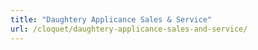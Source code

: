 ```yaml
---
title: "Daughtery Applicance Sales & Service"
url: /cloquet/daughtery-applicance-sales-and-service/
---
```

